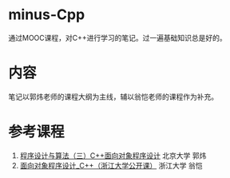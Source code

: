 # minus-Cpp
通过MOOC课程，对C++进行学习的笔记。过一遍基础知识总是好的。
# 内容
笔记以郭炜老师的课程大纲为主线，辅以翁恺老师的课程作为补充。
# 参考课程
1. [程序设计与算法（三）C++面向对象程序设计](https://www.icourse163.org/course/PKU-1002029030) 北京大学 郭炜
2. [面向对象程序设计_C++（浙江大学公开课）](https://www.bilibili.com/video/av18557774)  浙江大学 翁恺
